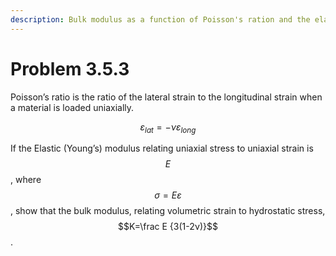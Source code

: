 ```yaml
---
description: Bulk modulus as a function of Poisson's ration and the elastic modulus.
---
```


# Problem 3.5.3

Poisson’s ratio is the ratio of the lateral strain to the longitudinal strain when a material is loaded uniaxially.

$$ε_{lat}=-νε_{long}$$

​If the Elastic (Young’s) modulus relating uniaxial stress to uniaxial strain is $$E$$, where $$σ=Εε$$, show that the bulk modulus, relating volumetric strain to hydrostatic stress, $$Κ=\frac E {3(1-2ν)}$$.
